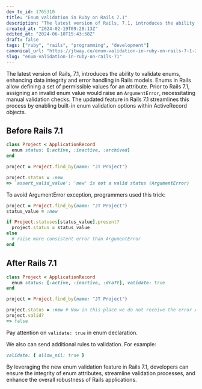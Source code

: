 ```yaml
---
dev_to_id: 1765310
title: "Enum validation in Ruby on Rails 7.1"
description: "The latest version of Rails, 7.1, introduces the ability to validate enums, enhancing data integrity..."
created_at: "2024-02-19T09:28:13Z"
edited_at: "2024-06-10T15:43:58Z"
draft: false
tags: ["ruby", "rails", "programming", "development"]
canonical_url: "https://jtway.co/enum-validation-in-ruby-on-rails-7-1-285762a64582"
slug: "enum-validation-in-ruby-on-rails-71"
---
```

The latest version of Rails, 7.1, introduces the ability to validate enums, enhancing data integrity and error handling in Rails models. Enums in Rails allow defining a set of permissible values for an attribute. Prior to Rails 7.1, assigning an invalid enum value would raise an `ArgumentError`, necessitating manual validation checks. The updated feature in Rails 7.1 streamlines this process by enabling built-in enum validation options within ActiveRecord objects.

## Before Rails 7.1

```ruby
class Project < ApplicationRecord
  enum status: [:active, :inactive, :archived] 
end

project = Project.find_by(name: "JT Project")

project.status = :new
=> `assert_valid_value': 'new' is not a valid status (ArgumentError)

```
To avoid ArgumentError exception, programmers used this trick:

```ruby
project = Project.find_by(name: "JT Project")
status_value = :new

if Project.statuses[status_value].present?
  project.status = status_value
else
  # raise more consistent error than ArgumentError
end
```

## After Rails 7.1

```ruby
class Project < ApplicationRecord
  enum status: [:active, :inactive, :draft], validate: true 
end

project = Project.find_by(name: "JT Project")

project.status = :new # Now in this place we do not receive the error ArgumentError
project.valid?
=> false
```
Pay attention on `validate: true` in enum declaration.

We also can send additional rules to validation. For example: 

```ruby
validate: { allow_nil: true }
```

By leveraging the new enum validation feature in Rails 7.1, developers can ensure the integrity of enum attributes, streamline validation processes, and enhance the overall robustness of Rails applications.